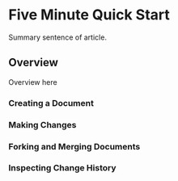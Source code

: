 # Five Minute Quick Start

Summary sentence of article.

## Overview

Overview here

### Creating a Document
### Making Changes
### Forking and Merging Documents
### Inspecting Change History

